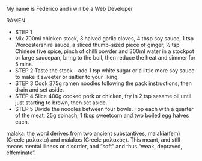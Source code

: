 My name is Federico and i will be a Web Developer


  RAMEN 
  
  - STEP 1 
  - Mix 700ml chicken stock, 3 halved garlic cloves, 4 tbsp soy sauce, 1 tsp Worcestershire sauce, a sliced thumb-sized piece of ginger, ½ tsp Chinese five    spice, pinch of chilli powder and 300ml water in a stockpot or large saucepan, bring to the boil, then reduce the heat and simmer for 5 mins.
  - STEP 2
    Taste the stock – add 1 tsp white sugar or a little more soy sauce to make it sweeter or saltier to your liking.
  - STEP 3
Cook 375g ramen noodles following the pack instructions, then drain and set aside.
-   STEP 4
Slice 400g cooked pork or chicken, fry in 2 tsp sesame oil until just starting to brown, then set aside.
-   STEP 5
Divide the noodles between four bowls. Top each with a quarter of the meat, 25g spinach, 1 tbsp sweetcorn and two boiled egg halves each.

malaka: the word derives from two ancient substantives, malakia(fem) (Greek: μαλακία) and malakos (Greek: μαλακός). This meant, and still means mental illness or disorder, and “soft” and thus “weak, depraved, effeminate”.





